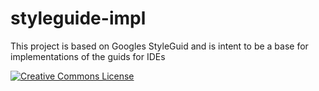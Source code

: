# styleguide-impl
This project is based on Googles StyleGuid and is intent to be a base for implementations of the guids for IDEs

<a rel="license" href="https://creativecommons.org/licenses/by/3.0/"><img alt="Creative Commons License" style="border-width:0" src="https://i.creativecommons.org/l/by/3.0/88x31.png" /></a>
